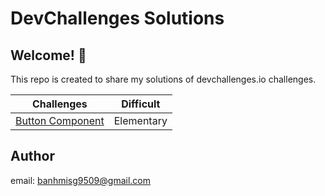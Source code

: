 # DevChallenges Solutions

## Welcome! 👋

This repo is created to share my solutions of devchallenges.io challenges.

| Challenges                          | Difficult   |
| ----------------------------------- | ------ |
| [Button Component](https://banhmisg9509.github.io/devchallenges-sol/button-component/dist) | Elementary |


## Author

email: banhmisg9509@gmail.com
